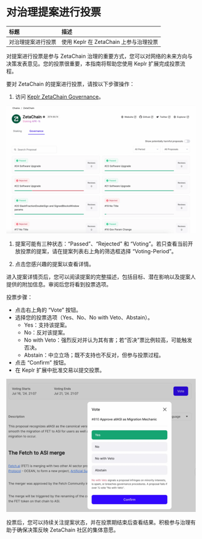 # 对治理提案进行投票

| 标题 | 描述 |
| :- | :- |
| 对治理提案进行投票 | 使用 Keplr 在 ZetaChain 上参与治理投票 |

对提案进行投票是参与 ZetaChain 治理的重要方式，您可以对网络的未来方向与决策发表意见。您的投票很重要，本指南将帮助您使用 Keplr 扩展完成投票流程。

要对 ZetaChain 的提案进行投票，请按以下步骤操作：

1. 访问 [Keplr ZetaChain Governance](https://wallet.keplr.app/chains/zetachain?tab=governance)。

![Keplr ZetaChain Governance Dashboard](/docs/images/Use/KeplrWallet/keplr-governance-dashboard.webp)

1. 提案可能有三种状态：“Passed”、“Rejected” 和 “Voting”。若只查看当前开放投票的提案，请在提案列表右上角的筛选框选择 “Voting-Period”。

1. 点击您感兴趣的提案以查看详情。

进入提案详情页后，您可以阅读提案的完整描述，包括目标、潜在影响以及提案人提供的附加信息。审阅后您将看到投票选项。

投票步骤：

- 点击右上角的 “Vote” 按钮。
- 选择您的投票选项（Yes、No、No with Veto、Abstain）。
  - Yes：支持该提案。
  - No：反对该提案。
  - No with Veto：强烈反对并认为其有害；若“否决”票比例较高，可能触发否决。
  - Abstain：中立立场；既不支持也不反对，但参与投票过程。
- 点击 “Confirm” 按钮。
- 在 Keplr 扩展中批准交易以提交投票。

![Keplr Voting](/docs/images/Use/KeplrWallet/keplr-voting.webp)

投票后，您可以持续关注提案状态，并在投票期结束后查看结果。积极参与治理有助于确保决策反映 ZetaChain 社区的集体意愿。



